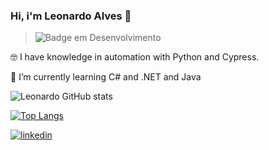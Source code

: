 ### Hi, i'm Leonardo Alves 👋

> ![Badge em Desenvolvimento](http://img.shields.io/static/v1?label=STATUS&message=IN%20DEVELOPMENT&color=GREEN&style=for-the-badge)

🤓 I have knowledge in automation with Python and Cypress.

🌱 I’m currently learning C# and .NET and Java
 

![Leonardo GitHub stats](https://github-readme-stats.vercel.app/api?username=lleonardx&show_icons=true&theme=dracula)

[![Top Langs](https://github-readme-stats.vercel.app/api/top-langs/?username=lleonardx&layout=compact)](https://github.com/lleonardx/github-readme-stats)

[![linkedin](https://img.shields.io/badge/linkedin-0A66C2?style=for-the-badge&logo=linkedin&logoColor=white)](https://www.linkedin.com/in/lleonardx/)

